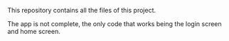 This repository contains all the files of this project. 

The app is not complete, the only code that works being the login screen and home screen.
